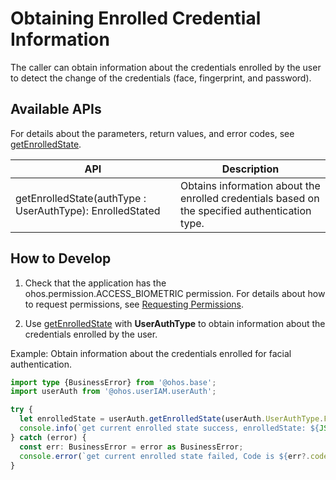 # Obtaining Enrolled Credential Information


The caller can obtain information about the credentials enrolled by the user to detect the change of the credentials (face, fingerprint, and password).


## Available APIs

For details about the parameters, return values, and error codes, see [getEnrolledState](../../reference/apis-user-authentication-kit/js-apis-useriam-userauth.md#userauthgetenrolledstate12).

| API| Description| 
| -------- | -------- |
| getEnrolledState(authType : UserAuthType): EnrolledStated | Obtains information about the enrolled credentials based on the specified authentication type.| 


## How to Develop

1. Check that the application has the ohos.permission.ACCESS_BIOMETRIC permission. For details about how to request permissions, see [Requesting Permissions](prerequisites.md#requesting-permissions).

2. Use [getEnrolledState](../../reference/apis-user-authentication-kit/js-apis-useriam-userauth.md#userauthgetenrolledstate12) with **UserAuthType** to obtain information about the credentials enrolled by the user.

Example: Obtain information about the credentials enrolled for facial authentication.

```ts
import type {BusinessError} from '@ohos.base';
import userAuth from '@ohos.userIAM.userAuth';

try {
  let enrolledState = userAuth.getEnrolledState(userAuth.UserAuthType.FACE);
  console.info(`get current enrolled state success, enrolledState: ${JSON.stringify(enrolledState)}`);
} catch (error) {
  const err: BusinessError = error as BusinessError;
  console.error(`get current enrolled state failed, Code is ${err?.code}, message is ${err?.message}`);
}
```
